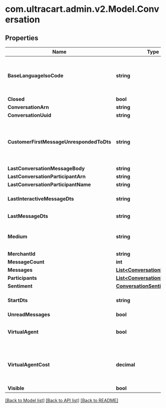 
# com.ultracart.admin.v2.Model.Conversation

## Properties

Name | Type | Description | Notes
------------ | ------------- | ------------- | -------------
**BaseLanguageIsoCode** | **string** | The base language iso code for the StoreFront that everything is translated into | [optional] 
**Closed** | **bool** |  | [optional] 
**ConversationArn** | **string** |  | [optional] 
**ConversationUuid** | **string** |  | [optional] 
**CustomerFirstMessageUnrespondedToDts** | **string** | Date/time of the first customer message that is unresponded to. | [optional] 
**LastConversationMessageBody** | **string** |  | [optional] 
**LastConversationParticipantArn** | **string** |  | [optional] 
**LastConversationParticipantName** | **string** |  | [optional] 
**LastInteractiveMessageDts** | **string** | Last interactive message date/time | [optional] 
**LastMessageDts** | **string** | Last message date/time | [optional] 
**Medium** | **string** | The communication medium of the customer. | [optional] 
**MerchantId** | **string** |  | [optional] 
**MessageCount** | **int** |  | [optional] 
**Messages** | [**List&lt;ConversationMessage&gt;**](ConversationMessage.md) |  | [optional] 
**Participants** | [**List&lt;ConversationParticipant&gt;**](ConversationParticipant.md) |  | [optional] 
**Sentiment** | [**ConversationSentiment**](ConversationSentiment.md) |  | [optional] 
**StartDts** | **string** | Start of the conversation date/time | [optional] 
**UnreadMessages** | **bool** |  | [optional] 
**VirtualAgent** | **bool** | True if a virtual agent answered the conversation | [optional] 
**VirtualAgentCost** | **decimal** | The cost of this conversation performed by the virtual agent | [optional] 
**Visible** | **bool** |  | [optional] 

[[Back to Model list]](../README.md#documentation-for-models)
[[Back to API list]](../README.md#documentation-for-api-endpoints)
[[Back to README]](../README.md)

